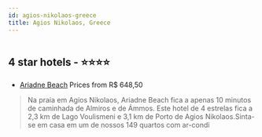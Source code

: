 ```yaml
---
id: agios-nikolaos-greece
title: Agios Nikolaos, Greece
---
```


<center><img src="https://i.travelapi.com/hotels/13000000/12830000/12829300/12829233/21411473_z.jpg" alt="" /></center>


##  4 star hotels - ⭐️⭐️⭐️⭐️

-    [Ariadne Beach](https://www.hurb.com/br/aud/https://www.hurb.com/br/hotels/agios-nikolaos/ariadne-beach-HT-AAPD?cmp=18055) Prices from R$ 648,50
   > Na praia em Agios Nikolaos, Ariadne Beach fica a apenas 10 minutos de caminhada de Almiros e de Ámmos.  Este hotel de 4 estrelas fica a 2,3 km de Lago Voulismeni e 3,1 km de Porto de Agios Nikolaos.Sinta-se em casa em um de nossos 149 quartos com ar-condi
